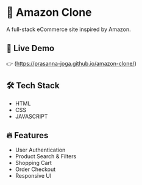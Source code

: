 # 🛒 Amazon Clone

A full-stack eCommerce site inspired by Amazon.

## 🚀 Live Demo
👉 (https://prasanna-joga.github.io/amazon-clone/)

## 🛠 Tech Stack
- HTML
- CSS
- JAVASCRIPT

## 🔥 Features
- User Authentication
- Product Search & Filters
- Shopping Cart
- Order Checkout
- Responsive UI


